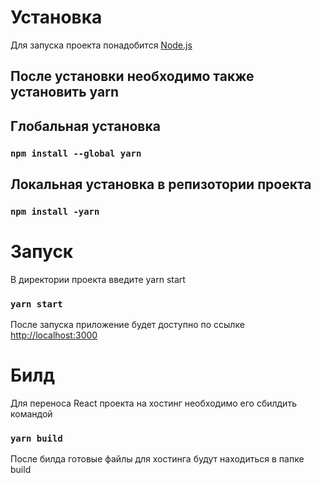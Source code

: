 # Установка
Для запуска проекта понадобится
[Node.js](https://nodejs.org/en)
## После установки необходимо также установить yarn
## Глобальная установка
### `npm install --global yarn`
## Локальная установка в репизотории проекта
### `npm install -yarn`


# Запуск

В директории проекта введите yarn start

### `yarn start`

После запуска приложение будет доступно по ссылке
[http://localhost:3000](http://localhost:3000) 

# Билд
Для переноса React проекта на хостинг необходимо его сбилдить командой
### `yarn build`
После билда готовые файлы для хостинга будут находиться в папке build 
